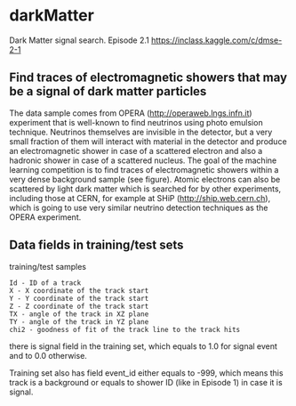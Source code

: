 # darkMatter
Dark Matter signal search. Episode 2.1
https://inclass.kaggle.com/c/dmse-2-1

## Find traces of electromagnetic showers that may be a signal of dark matter particles

The data sample comes from OPERA (http://operaweb.lngs.infn.it) experiment that is well-known to find neutrinos using photo emulsion technique. Neutrinos themselves are invisible in the detector, but a very small fraction of them will interact with material in the detector and produce an electromagnetic shower in case of a scattered electron and also a hadronic shower in case of a scattered nucleus. The goal of the machine learning competition is to find traces of electromagnetic showers within a very dense background sample (see figure). Atomic electrons can also be scattered by light dark matter which is searched for by other experiments, including those at CERN, for example at SHiP (http://ship.web.cern.ch), which is going to use very similar neutrino detection techniques as the OPERA experiment.

## Data fields in training/test sets

training/test samples

    Id - ID of a track
    X - X coordinate of the track start
    Y - Y coordinate of the track start
    Z - Z coordinate of the track start
    TX - angle of the track in XZ plane
    TY - angle of the track in YZ plane
    chi2 - goodness of fit of the track line to the track hits

there is signal field in the training set, which equals to 1.0 for signal event and to 0.0 otherwise.

Training set also has field event_id either equals to -999, which means this track is a background or equals to shower ID (like in Episode 1) in case it is signal.
